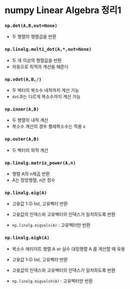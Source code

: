 # numpy Linear Algebra 정리1



### `np.dot(A,B,out=None) `

- 두 행렬의 행렬곱을 반환

  



### `np.linalg.multi_dot(A,*,out=None)`

- 두 개 이상의 행렬곱을 반환
- 자동으로 최적의 계산을 해준다





### `np.vdot(A,B,/)`

- 두 벡터의 복소수 내적까지 계산 가능
- `dot`과는 다르게 복소수까지 계산 가능





### `np.inner(A,B)`

- 두 행렬의 내적 계산
- 복소수 계산의 경우 켤레복소수는 적용 x





### `np.outer(A,B)`

- 두 벡터의 외적 계산





### `np.linalg.matrix_power(A,n)`

- 행렬 A의 n제곱 반환
- A는 정방행렬, n은 정수



### `np.linalg.eig(A)` 

- 고윳값 1-D list, 고유벡터 반환
- 고윳값의 인덱스와 고유벡터의 인덱스가 일치하도록 반환

- `np.linalg.eigvals(A)` : 고유벡터만 반환





### `np.linalg.eigh(A)` 

- 복소수 에리미트 행렬 A  or 실수 대칭행렬 A 를 계산할 때 유용

- 고윳값 1-D list, 고유벡터 반환
- 고윳값의 인덱스와 고유벡터의 인덱스가 일치하도록 반환

- `np.linalg.eigvalsh(A)` : 고유벡터만 반환
